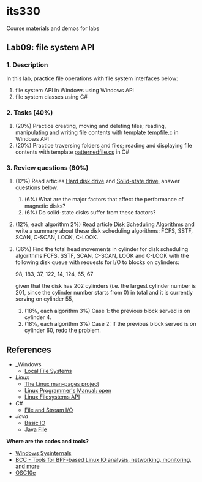 # its330
Course materials and demos for labs

## Lab09: file system API

### 1. Description

In this lab,  practice file operations with file system interfaces below:
1. file system API in Windows using Windows API
2. file system classes using C#

### 2. Tasks (40%)

1. (20%) Practice creating, moving and deleting files; reading, manipulating and writing file contents with template [tempfile.c](./code/win/tempfile.c) in Windows API
2. (20%) Practice traversing folders and files; reading and displaying file contents with template [patternedfile.cs](./code/cs/patternedfile.cs) in C#

### 3. Review questions (60%)
1. (12%) Read articles [Hard disk drive](https://en.wikipedia.org/wiki/Hard_disk_drive) and [Solid-state drive](https://en.wikipedia.org/wiki/Solid-state_drive), answer questions below:
   1.  (6%) What are the major factors that affect the performance of magnetic disks?
   2.  (6%) Do solid-state disks suffer from these factors?

2. (12%, each algorithm 2%) Read article [Disk Scheduling Algorithms](https://www.geeksforgeeks.org/disk-scheduling-algorithms/) and write a summary about these disk scheduling algorithms: FCFS, SSTF, SCAN, C-SCAN, LOOK, C-LOOK.

3. (36%) Find the total head movements in cylinder for disk scheduling algorithms FCFS, SSTF, SCAN, C-SCAN, LOOK and C-LOOK with the following disk queue with requests for I/O to blocks on cylinders: 

   98, 183, 37, 122, 14, 124, 65, 67 

   given that the disk has 202 cylinders (i.e. the largest cylinder number is 201, since the cylinder number starts from 0) in total and it is currently serving on cylinder 55, 
   1. (18%, each algorithm 3%) Case 1: the previous block served is on cylinder 4. 
   2. (18%, each algorithm 3%) Case 2: If the previous block served is on cylinder 60, redo the problem.



## References

* _Windows
	* [Local File Systems](https://docs.microsoft.com/en-us/windows/win32/fileio/file-management)
* _Linux_
	* [The Linux man-pages project](https://www.kernel.org/doc/man-pages/)
	* [Linux Programmer's Manual: open](http://man7.org/linux/man-pages/man2/open.2.html)
	* [Linux Filesystems API](https://www.kernel.org/doc/html/v4.14/filesystems/index.html)
* _C#_
	* [File and Stream I/O](https://docs.microsoft.com/en-us/dotnet/standard/io/)
* _Java_
	* [Basic IO](https://docs.oracle.com/javase/tutorial/essential/io/)
	* [Java File](http://www.java2s.com/Tutorials/Java/Java\_io/index.htm)




**Where are the codes and tools?**
* [Windows Sysinternals](https://docs.microsoft.com/en-us/sysinternals/)
* [BCC - Tools for BPF-based Linux IO analysis, networking, monitoring, and more](https://github.com/iovisor/bcc)
* [OSC10e](https://github.com/greggagne/osc10e)






